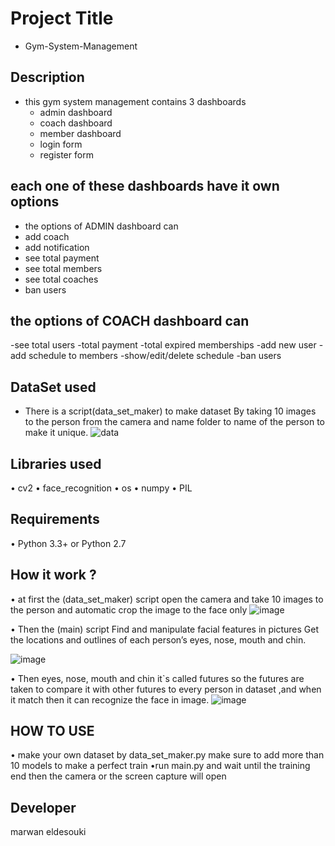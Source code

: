# Project Title
- Gym-System-Management

## Description
- this gym system management contains 3 dashboards
  - admin dashboard
  - coach dashboard
  - member dashboard
  - login form
  - register form
  
## each one of these dashboards have it own options
 - the options of ADMIN dashboard can
  - add coach
  - add notification
  - see total payment
  - see total members
  - see total coaches
  - ban users
## the options of COACH dashboard can
 -see total users
 -total payment
 -total expired memberships
 -add new user
 -add schedule to members
 -show/edit/delete schedule
 -ban users
 

## DataSet used
-	There is a script(data_set_maker) to make dataset By taking 10 images to the person from the camera and name folder to name of the person to make it unique.
 ![data](https://user-images.githubusercontent.com/37198610/181280778-a3ed9bdd-184a-4ebd-b92c-00173ffb78f3.png)

## Libraries used
•	cv2
•	face_recognition
•	os
•	numpy 
•	PIL

## Requirements
•	Python 3.3+ or Python 2.7

## How it work ?
•	at first the (data_set_maker) script open the camera and take 10 images to the person and automatic crop the image to the face only
 ![image](https://user-images.githubusercontent.com/37198610/181282326-a96a8d76-e758-4e26-bb1c-d09b494cd223.png)

•	Then the (main) script Find and manipulate facial features in pictures Get the locations and outlines of each person’s eyes, nose, mouth and chin.

 ![image](https://user-images.githubusercontent.com/37198610/181284463-d038d828-b857-40d7-bed9-bccb966cd4ba.png)

•	Then eyes, nose, mouth and chin it`s called futures so the futures are taken to compare it with other futures to every person in dataset ,and when it match then it can recognize the face in image.
 ![image](https://user-images.githubusercontent.com/37198610/181284617-dae03a9e-1fd7-41a3-81b6-fcceb4018db6.png)



## HOW TO USE
 • make your own dataset by data_set_maker.py
 make sure to add more than 10 models to make a perfect train
 •run main.py and wait until the training end then the camera or the screen capture will open

## Developer
marwan eldesouki
